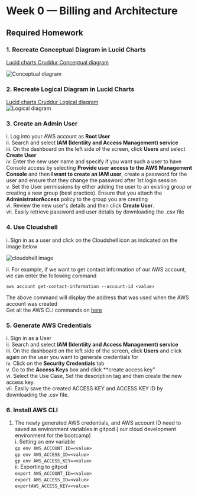 # Week 0 — Billing and Architecture

## Required Homework

### 1. Recreate Conceptual Diagram in Lucid Charts
[Lucid charts Cruddur Conceptual diagram](https://lucid.app/lucidchart/e2c17852-e646-47e9-9c2e-a505dcb38f2d/edit?viewport_loc=-280%2C-125%2C2237%2C1236%2C0_0&invitationId=inv_6bb0fe62-f6bb-434f-a6db-6b26e20b7c7c)  

![Conceptual diagram](https://github.com/Nekembe-Boris/user-content/blob/main/cloud_bootcamp/Conceptual_diagram.png)

### 2.  Recreate Logical Diagram in Lucid Charts
[Lucid charts Cruddur Logical diagram](https://lucid.app/lucidchart/2ae356f2-1b4c-4789-9360-b2eeffef69c8/edit?viewport_loc=-4376%2C-1824%2C6712%2C3708%2C0_0&invitationId=inv_a7c99550-d4fa-4b01-a757-42c6780c9e83)  
![Logical diagram](https://github.com/Nekembe-Boris/user-content/blob/main/cloud_bootcamp/Logical_diagram.png)


###  3. Create an Admin User

i. Log into your AWS account as **Root User**  
ii. Search and select **IAM (Identiity and Access Management) service**  
iii. On the dashboard on the left side of the screen,  click **Users** and select **Create User**  
iv. Enter the new user name and specify if you want such a user to have Console access by selecting **Provide user access to the AWS Management Console** and then **I want to create an IAM user**, create a password for the user and ensure that they change the password after 1st login session  
v. Set the User permissions by either adding the user to an existing group or creating a new group (best practice). Ensure that you attach the **AdministratorAccess** policy to the group you are creating  
vi. Review the new user's details and then click **Create User**.  
vii. Easily retrieve password and user details by downloading the .csv file


### 4. Use Cloudshell

i. Sign in as a user and click on the Cloudshell icon as indicated on the image below  

![cloudshell image](https://github.com/Nekembe-Boris/user-content/blob/main/cloud_bootcamp/cloudshell.png)

ii. For example, if we want to get contact information of our AWS account, we can enter the following command  

``aws account get-contact-information --account-id <value>``  

The above command will display the address that was used when the AWS  account was created  
Get all the AWS  CLI commands on [here](https://awscli.amazonaws.com/v2/documentation/api/latest/reference/index.html#cli-aws)  

### 5. Generate AWS Credentials

i. Sign in as a User  
ii. Search and select **IAM (Identiity and Access Management) service**  
iii. On the dashboard on the left side of the screen,  click **Users** and click again on the user you want to generate credentials for  
iv. Click on the **Security Credentials** tab  
v. Go to the **Access Keys** box and click **create access key"  
vi. Select the Use Case, Set the description tag and then create the new access key.  
vii. Easily save the created ACCESS KEY and ACCESS KEY ID by downloading the .csv file.  

### 6. Install AWS CLI

1. The newly generated AWS credentials, and AWS account ID need to saved as environment variables in gitpod ( our cloud development environment for the bootcamp)  
   i. Setting an env variable  
   ``gp env AWS_ACCOUNT_ID=<value>``  
   ``gp env AWS_ACCESS_ID=<value>``  
   ``gp env AWS_ACCESS_KEY=<value>``  
   ii. Exporting to gitpod  
   ``export AWS_ACCOUNT_ID=<value>``  
   ``export AWS_ACCESS_ID=<value>``  
   ``exportAWS_ACCESS_KEY=<value>``  
   
